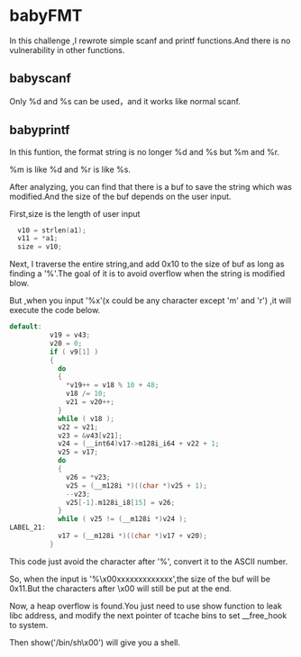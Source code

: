 # babyFMT

In this challenge ,I rewrote simple scanf and printf functions.And there is no vulnerability in other functions.

## babyscanf

Only %d and %s can be used，and it works like normal scanf.

## babyprintf

In this funtion, the format string is no longer %d and %s but %m and %r.

%m is like %d and %r is like %s.

After analyzing, you can find that there is a buf to save the string which was modified.And the size of the buf depends on the user input.

First,size is the length of user input

```c
  v10 = strlen(a1);
  v11 = *a1;
  size = v10;
```

Next, I traverse the entire string,and add 0x10 to the size of buf as long as finding a '%'.The goal of it is to avoid overflow when the string is modified blow.

But ,when you input '%x'(x could be any character except 'm' and 'r') ,it will execute the code below.

```c
default:
          v19 = v43;
          v20 = 0;
          if ( v9[1] )
          {
            do
            {
              *v19++ = v18 % 10 + 48;
              v18 /= 10;
              v21 = v20++;
            }
            while ( v18 );
            v22 = v21;
            v23 = &v43[v21];
            v24 = (__int64)v17->m128i_i64 + v22 + 1;
            v25 = v17;
            do
            {
              v26 = *v23;
              v25 = (__m128i *)((char *)v25 + 1);
              --v23;
              v25[-1].m128i_i8[15] = v26;
            }
            while ( v25 != (__m128i *)v24 );
LABEL_21:
            v17 = (__m128i *)((char *)v17 + v20);
          }
```

This code just avoid the character after '%', convert it to the ASCII number.

So, when the input is '%\x00xxxxxxxxxxxxx',the size of the buf will be 0x11.But the characters after \x00 will still be put at the end.

Now, a heap overflow is found.You just need to use show function to leak libc address, and modify the next pointer of tcache bins to set __free_hook to system.

Then show('/bin/sh\x00') will give you a shell.



